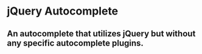 # jQuery Autocomplete

## An autocomplete that utilizes jQuery but without any specific autocomplete plugins.  